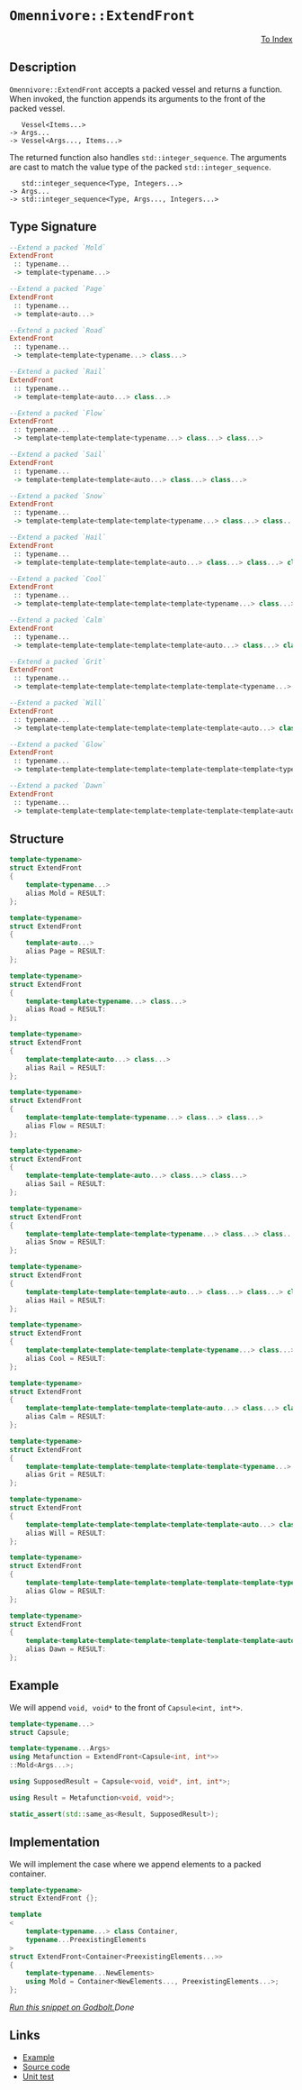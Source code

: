 <!-- Copyright 2024 Feng Mofan
SPDX-License-Identifier: Apache-2.0 -->

# `Omennivore::ExtendFront`

<p style='text-align: right;'><a href="../../../facilities/metafunctions.md#omennivore-extend-front">To Index</a></p>

## Description

`Omennivore::ExtendFront` accepts a packed vessel and returns a function. When invoked, the function appends its arguments to the front of the packed vessel.

<pre><code>   Vessel&lt;Items...&gt;
-> Args...
-> Vessel&lt;Args..., Items...&gt;</code></pre>

The returned function also handles `std::integer_sequence`.
The arguments are cast to match the value type of the packed `std::integer_sequence`.

<pre><code>   std::integer_sequence&lt;Type, Integers...&gt;
-> Args...
-> std::integer_sequence&lt;Type, Args..., Integers...&gt;</code></pre>

## Type Signature

```Haskell
--Extend a packed `Mold`
ExtendFront
 :: typename...
 -> template<typename...>

--Extend a packed `Page`
ExtendFront
 :: typename...
 -> template<auto...>

--Extend a packed `Road`
ExtendFront
 :: typename...
 -> template<template<typename...> class...>

--Extend a packed `Rail`
ExtendFront
 :: typename...
 -> template<template<auto...> class...>

--Extend a packed `Flow`
ExtendFront
 :: typename...
 -> template<template<template<typename...> class...> class...>

--Extend a packed `Sail`
ExtendFront
 :: typename...
 -> template<template<template<auto...> class...> class...>

--Extend a packed `Snow`
ExtendFront
 :: typename...
 -> template<template<template<template<typename...> class...> class...> class...>

--Extend a packed `Hail`
ExtendFront
 :: typename...
 -> template<template<template<template<auto...> class...> class...> class...>

--Extend a packed `Cool`
ExtendFront
 :: typename...
 -> template<template<template<template<template<typename...> class...> class...> class...> class...>

--Extend a packed `Calm`
ExtendFront
 :: typename...
 -> template<template<template<template<template<auto...> class...> class...> class...> class...>

--Extend a packed `Grit`
ExtendFront
 :: typename...
 -> template<template<template<template<template<template<typename...> class...> class...> class...> class...> class...>

--Extend a packed `Will`
ExtendFront
 :: typename...
 -> template<template<template<template<template<template<auto...> class...> class...> class...> class...> class...>

--Extend a packed `Glow`
ExtendFront
 :: typename...
 -> template<template<template<template<template<template<template<typename...> class...> class...> class...> class...> class...> class...>

--Extend a packed `Dawn`
ExtendFront
 :: typename...
 -> template<template<template<template<template<template<template<auto...> class...> class...> class...> class...> class...> class...>
```

## Structure

```C++
template<typename>
struct ExtendFront
{
    template<typename...>
    alias Mold = RESULT:
};

template<typename>
struct ExtendFront
{
    template<auto...>
    alias Page = RESULT:
};

template<typename>
struct ExtendFront
{
    template<template<typename...> class...>
    alias Road = RESULT:
};

template<typename>
struct ExtendFront
{
    template<template<auto...> class...>
    alias Rail = RESULT:
};

template<typename>
struct ExtendFront
{
    template<template<template<typename...> class...> class...>
    alias Flow = RESULT:
};

template<typename>
struct ExtendFront
{
    template<template<template<auto...> class...> class...>
    alias Sail = RESULT:
};

template<typename>
struct ExtendFront
{
    template<template<template<template<typename...> class...> class...> class...>
    alias Snow = RESULT:
};

template<typename>
struct ExtendFront
{
    template<template<template<template<auto...> class...> class...> class...>
    alias Hail = RESULT:
};

template<typename>
struct ExtendFront
{
    template<template<template<template<template<typename...> class...> class...> class...> class...>
    alias Cool = RESULT:
};

template<typename>
struct ExtendFront
{
    template<template<template<template<template<auto...> class...> class...> class...> class...>
    alias Calm = RESULT:
};

template<typename>
struct ExtendFront
{
    template<template<template<template<template<template<typename...> class...> class...> class...> class...> class...>
    alias Grit = RESULT:
};

template<typename>
struct ExtendFront
{
    template<template<template<template<template<template<auto...> class...> class...> class...> class...> class...>
    alias Will = RESULT:
};

template<typename>
struct ExtendFront
{
    template<template<template<template<template<template<template<typename...> class...> class...> class...> class...> class...> class...>
    alias Glow = RESULT:
};

template<typename>
struct ExtendFront
{
    template<template<template<template<template<template<template<auto...> class...> class...> class...> class...> class...> class...>
    alias Dawn = RESULT:
};
```

## Example

We will append `void, void*` to the front of `Capsule<int, int*>`.

```C++
template<typename...>
struct Capsule;

template<typename...Args>
using Metafunction = ExtendFront<Capsule<int, int*>>
::Mold<Args...>;

using SupposedResult = Capsule<void, void*, int, int*>;

using Result = Metafunction<void, void*>;

static_assert(std::same_as<Result, SupposedResult>);
```

## Implementation

We will implement the case where we append elements to a packed container.

```C++
template<typename>
struct ExtendFront {};

template
<
    template<typename...> class Container,
    typename...PreexistingElements
>
struct ExtendFront<Container<PreexistingElements...>>
{
    template<typename...NewElements>
    using Mold = Container<NewElements..., PreexistingElements...>;
};
```

[*Run this snippet on Godbolt.*](https://godbolt.org/#z:OYLghAFBqd5QCxAYwPYBMCmBRdBLAF1QCcAaPECAMzwBtMA7AQwFtMQByARg9KtQYEAysib0QXACx8BBAKoBnTAAUAHpwAMvAFYTStJg1DIApACYAQuYukl9ZATwDKjdAGFUtAK4sGe1wAyeAyYAHI%2BAEaYxCCSZqQADqgKhE4MHt6%2BekkpjgJBIeEsUTFxtpj2eQxCBEzEBBk%2BflzllWk1dQQFYZHRsfEKtfWNWS2Dnd1FJf0AlLaoXsTI7BwA9ABUm1vbO7tbqyYaAIIbWwDUAJIsCfRsgkxVZ9sHx6d773svR4dHBJjXBj%2BJgAzG4CABPBKMViYEHYH6DYheBxnbCqP4MdAAMWIsjOJgA7FYCQAREFWY4/P4Ah6wymgn5nJlnak3WkgsGQ6FsAB0fLhZ2QBgUCjOHnuwWipEZzIhUOYvL5ymImEwqjwg2CwGwt0YBAUPzhCIISJRaIx2Nxgg54tqkuIHOVqvVmqMOv%2BeoUfJ5RuB8MpRJlTNZgNhoLl3Mw3tCmAA7u67vqjcdmWcvCkjGcALKedD44EksWyJj2jkx%2BO6wRevmkM5OtUaxxuyv672%2BinfUnkw2vD7vL5vdao1SsG6YJ77H6DvuTymUszA4JCrxYfNuNAMZYJJN%2BnsnbZipgJBReegTzZfEPs8NchVR/m746I5EEQ/H09hjtTg9ZzC1KheJujzPFS/xskCN7yjC3pHMQwAGo%2BRzplq2Z/kwAFAWk%2BaFuarg4rINpHie9AcsEBC1mR6y%2Bv6RwgCAOa0OgHKwfBba7sCX69ucQheAkOSYOgABKmDEa%2BIHHMhmY8XxyQCcJonYW%2BxFhm4ABuqB4OgtbqZp6wUYI%2BkEFR7Gcfu5zyaeYmzkhGbAGcFm0K%2BIKFr%2B/6AQ4aQcjpWlnN5xnwhxe6DmcAAqIlWRexoPHgyAAPpMCK0QEBAgzoHRCgwvFCFuA55FnNJ/FCSJllwjM3bHBwcy0JwACsvB%2BBwWikKgnBuNY1hnAoCxLOO5jAjwpAEJolVzAA1iANWSDyGgABxmGYACcC1cDVs0zVwBIEtI1UcJIvAsBIGgaKQDVNS1HC8AoIDHUNjWVaQcCwDAiAgAsBAJF45EUBAaDXHQ0ShDCnCqDNABsAC0oOSGcwDIMgZxSDyZi8AJhAkJpej8IIIhiOwUgyIIigqOod2kLoLSxsQR6cDwVW1fVw3NZwADyn0fa%2BqBUGcIMQ1DMNwwjU1mGcEAeH99DEPiC5cDMvC3VocwQEgv0JP9ZDfSrasgMAUjxDQjnRFdEARIzETBHU4I07wZvMMQ4LMxE2iYA4VukL9ibMwwtCW6TWARF4wBuGItBXdwvBYCwhjAOIvt4CqHmqSJjNqs7n0rANZEVIztB4BEVN2x4WCMyaeAHWHpCJ8QESySS/xRznRjDXMVAGPBABqeBxsz8qu1jwiiOI%2BN90TaiM%2BT%2BhRyg7WWPoudXZAcyoNuaSh%2BDqXOaYljWGYZ2V8QmlJwvrTO1ULiYiMzSkIEkpTH0LQ5KkAgX9kySPwwky9DEYwVCf7RDA0ngmh6DsL/AQHR6gf2KHfWw/9n5jH/pA6YMt5iLGWBIOmHA6onUZudbmYNIbQ1hvDRGwsIC4DRpLPqMs5ZNzmAgTATAsAxAgGNWIwIeQLWBFtDQcRJCgyOjVUGC19CcD2qQA6/UeSgy4KDGaC11qg0mitThoNsGk3Opda6g0m4PWekrV6bNPrkEoJrCWgM2CcDqCwVSBJwZMEFAYTMXAFo8i4NNFG%2BAiD7zSi0PuONB7SGHkoUepNdDxEptTMOGCsGnV4OdVm71PpnE5ng3m0MhRRwRi4txGgRZi1VhLKWwIzCy20XdRWytUDiylBrKpBS%2BgZKMM4rgx19Z/GIEbE2pMbYW1dj0u2DsnYu3Lu7PUntvaMz9gHIOtAQ6uwjvXFYTV8Dx0cInUOTUU7IDTq7TOO0mo5zzhbQuSy5b7zLgNSu1clC10jkYBuoByl8FbgoDuXce7lz8QPPGgTZAjxJk1MJE9G6bysDPQ588WHNWXgIVe68Cygu3rvaI3jD5QpAR5ZwEBXBwKvpiRB0CH5VFxUStIBKv7H0xdUWBgDRiUqqOAroN9P7AJpZkS%2B4wIHMqgV/OYXVUF42iQzdRnBUkEIcZk5xrjpoi3IV4op1CykKzoQwphlAMFiIkS4nhBIaoLU2sCXhUMWixKZhdWwWj5b3Uei9N67NjE/TqWrcxKwrF8xYAoVS8NVJStDIMDxFCMa%2BNkP4n5BN5DBIBToEAwJSARISFbIVaizos0MRzLmqh3Weu9b62kgw8lOsKX1YEpSrUVJQIWmpJjK0xC9XxWKPqFqxT9QQWKmbAl0HaZ0025s7Z9N7fbR2J9XajMEOMn2yzMD%2B0DsHUOA0Fn3NOaQFZv91nJ1UKnP4uzBBZ1Joc/O4ITnF3Oa7K5Nc673K1DoluTB26d1jN3RgvcQ3fIkL8wmkax4xuBcYaeNgIXwEXjChgodVipSnlvSwO84l7wPpCvlP8qVn3cLSy%2B19Cgsvvq/YlqGX65DJdypB9K/6dFxRihlCDCPQM5QA9lrKJhUd5Sgnq6CRGYOFSmjg3Ms1et8rmv4%2BayGeJIAq0ttDSD0MYX0KFO1NUgEWjyYEwIaqrUkC0jQSmCSyOTXEzgmibrifGpIGqHCNoEiOjNSQy0uBzTMKonawIOO6fNWWjByMdNmpoeUuYlcUjOEkEAA%3D)$Done$

## Links

- [Example](../../../code/facilities/metafunctions/omennivore/extend_front/implementation.hpp)
- [Source code](../../../../conceptrodon/omennivore/extend_front.hpp)
- [Unit test](../../../../tests/unit/metafunctions/omennivore/extend_front.test.hpp)
